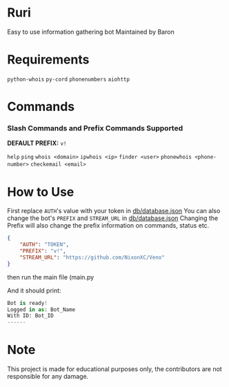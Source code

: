 # Ruri

Easy to use information gathering bot
Maintained by Baron

# Requirements

`python-whois`
`py-cord`
`phonenumbers`
`aiohttp`

# Commands

<h3>Slash Commands and Prefix Commands Supported </h3>

**DEFAULT PREFIX:** `v!`

`help` `ping` `whois <domain>` `ipwhois <ip>` `finder <user>` `phonewhois <phone-number>` `checkemail <email>`

# How to Use

First replace `AUTH`'s value with your token in <a href="https://github.com/NixonXC/Veno/blob/main/db/database.json">db/database.json<a>
You can also change the bot's `PREFIX` and `STREAM_URL` in <a href="https://github.com/NixonXC/Veno/blob/main/db/database.json">db/database.json<a> Changing the Prefix will also change the prefix information on commands, status etc.

```json
{
    "AUTH": "TOKEN",
    "PREFIX": "v!",
    "STREAM_URL": "https://github.com/NixonXC/Veno"
}
```

then run the main file (main.py

And it should print:
```py
Bot is ready!
Logged in as: Bot_Name
With ID: Bot_ID
------
```

# Note

This project is made for educational purposes only, the contributors are not responsible for any damage.
